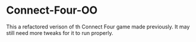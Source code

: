 # Connect-Four-OO

This a refactored verison of th Connect Four game made previously. It may still need more tweaks for it to run properly. 
